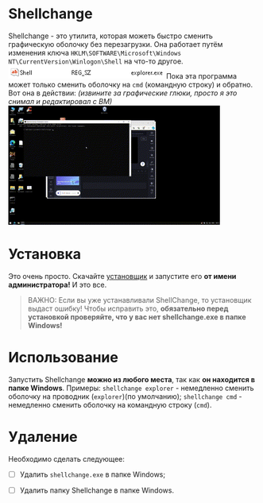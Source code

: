 # Shellchange
Shellchange - это утилита, которая можеть быстро сменить графическую оболочку без перезагрузки.
Она работает путём изменения ключа `HKLM\SOFTWARE\Microsoft\Windows NT\CurrentVersion\Winlogon\Shell` на что-то другое.
![Ключ Shell в реестре](https://raw.githubusercontent.com/denis5321/Shellchange/main/shellreg.png)
Пока эта программа может только сменить оболочку на `cmd` (командную строку) и обратно.
Вот она в действии: *(извините за графические глюки, просто я это снимал и редактировал с ВМ)*
![Shellchange в действии](https://raw.githubusercontent.com/denis5321/Shellchange/main/shellchange_in_action.gif)
# Установка
Это очень просто. Скачайте [установщик](https://github.com/denis5321/Shellchange/releases/download/releases/ShellchangeInstaller.exe) и запустите его **от имени администратора!** И это все.

> ВАЖНО: Если вы уже устанавливали ShellChange, то установщик выдаст ошибку!
> Чтобы исправить это, **обязательно перед установкой проверяйте, что у вас нет shellchange.exe в папке Windows!**

# Использование
Запустить Shellchange **можно из любого места**, так как **он находится в папке Windows**.
Примеры:
`shellchange explorer` - немедленно сменить оболочку на проводник (`explorer`)(по умолчанию);
`shellchange cmd` - немедленно сменить оболочку на командную строку (`cmd`).
# Удаление
Необходимо сделать следующее:
 - [ ] Удалить `shellchange.exe` в папке Windows;
 - [ ] Удалить папку Shellchange в папке Windows.

